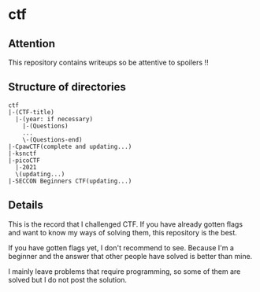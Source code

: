 # ctf

## Attention

This repository contains writeups so be attentive to spoilers !!

## Structure of directories

```text
ctf
|-(CTF-title)
  |-(year: if necessary)
    |-(Questions)
    ...
    \-(Questions-end)
|-CpawCTF(complete and updating...)
|-ksnctf
|-picoCTF
  |-2021
  \(updating...)
|-SECCON Beginners CTF(updating...)

```

## Details

This is the record that I challenged CTF.
If you have already gotten flags and want to know my ways of solving them, this repository is the best.

If you have gotten flags yet, I don't recommend to see.
Because I'm a beginner and the answer that other people have solved is better than mine.

I mainly leave problems that require programming, so some of them are solved but I do not post the solution.

